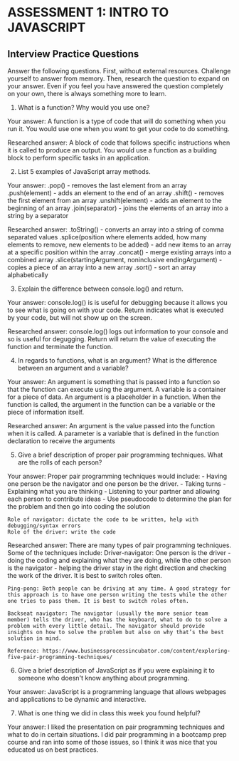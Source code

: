 # ASSESSMENT 1: INTRO TO JAVASCRIPT
## Interview Practice Questions

Answer the following questions. First, without external resources. Challenge yourself to answer from memory. Then, research the question to expand on your answer. Even if you feel you have answered the question completely on your own, there is always something more to learn.   

1. What is a function? Why would you use one?

  Your answer:
  A function is a type of code that will do something when you run it. You would use one when you want to get your code to do something.
  
  Researched answer:
  A block of code that follows specific instructions when it is called to produce an output. You would use a function as a building block to perform specific tasks in an application.


2. List 5 examples of JavaScript array methods.

  Your answer: 
    .pop() - removes the last element from an array
    .push(element) - adds an element to the end of an array
    .shift() - removes the first element from an array
    .unshift(element) - adds an element to the beginning of an array
    .join(separator) - joins the elements of an array into a string by a separator

  Researched answer:
    .toString() - converts an array into a string of comma separated values
    .splice(position where elements added, how many elements to remove, new elements to be added) - add new items to an array at a specific position within the array
    .concat() - merge existing arrays into a combined array
    .slice(startingArgument, noninclusive endingArgument) - copies a piece of an array into a new array
    .sort() - sort an array alphabetically

3. Explain the difference between console.log() and return.

  Your answer: console.log() is is useful for debugging because it allows you to see what is going on with your code. Return indicates what is executed by your code, but will not show up on the screen.

  Researched answer: console.log() logs out information to your console and so is useful for degugging. Return will return the value of executing the function and terminate the function.



4. In regards to functions, what is an argument? What is the difference between an argument and a variable?

  Your answer: An argument is something that is passed into a function so that the function can execute using the argument. A variable is a container for a piece of data. An argument is a placeholder in a function. When the function is called, the argument in the function can be a variable or the piece of information itself.

  Researched answer: An argument is the value passed into the function when it is called. A parameter is a variable that is defined in the function declaration to receive the arguments

5. Give a brief description of proper pair programming techniques. What are the rolls of each person?

  Your answer: Proper pair programming techniques would include: 
    - Having one person be the navigator and one person be the driver. 
    - Taking turns
    - Explaining what you are thinking
    - Listening to your partner and allowing each person to contribute ideas
    - Use pseudocode to determine the plan for the problem and then go into coding the solution
    
    Role of navigator: dictate the code to be written, help with debugging/syntax errors
    Role of the driver: write the code

  Researched answer: There are many types of pair programming techniques. Some of the techniques include:
    Driver-navigator: One person is the driver - doing the coding and explaining what they are doing,  while the other person is the navigator - helping the driver stay in the right direction and checking the work of the driver. It is best to switch roles often.
    
    Ping-pong: Both people can be driving at any time. A good strategy for this approach is to have one person writing the tests while the other one tries to pass them. It is best to switch roles often.
    
    Backseat navigator: The navigator (usually the more senior team member) tells the driver, who has the keyboard, what to do to solve a problem with every little detail. The navigator should provide insights on how to solve the problem but also on why that’s the best solution in mind. 
    
    Reference: https://www.businessprocessincubator.com/content/exploring-five-pair-programming-techniques/



6. Give a brief description of JavaScript as if you were explaining it to someone who doesn't know anything about programming.

  Your answer: JavaScript is a programming language that allows webpages and applications to be dynamic and interactive.


7. What is one thing we did in class this week you found helpful?  

  Your answer: I liked the presentation on pair programming techniques and what to do in certain situations. I did pair programming in a bootcamp prep course and ran into some of those issues, so I think it was nice that you educated us on best practices.

